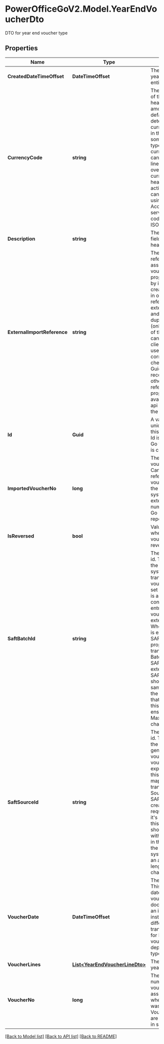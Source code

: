 # PowerOfficeGoV2.Model.YearEndVoucherDto
DTO for year end voucher type

## Properties

Name | Type | Description | Notes
------------ | ------------- | ------------- | -------------
**CreatedDateTimeOffset** | **DateTimeOffset** | The timestamp the year end voucher entity was created. | [optional] [readonly] 
**CurrencyCode** | **string** | The currency code of the voucher header.  The line amounts will default be determined in the currency specified in the header.  For some voucher types, different currency codes can be set on the line level, thus overriding the currency of the head.  Currencies active on the client can be queried using the AccountingSettings service. Currency codes follow the ISO4217 standard. | [optional] 
**Description** | **string** | The description field of the voucher header. | [optional] 
**ExternalImportReference** | **string** | The external import reference associated with the voucher. This property can be set by integrations creating  vouchers, in order to reference the external system and ensure a duplicate check (only one instance of the  reference can exist on the client). Can be used to correlate/duplicate check transactions. Guid&#39;s are  recommended, or other unique references. This property is only available using the api (not visible in the user  interface) | [optional] 
**Id** | **Guid** | A value that uniquely identifies this voucher. The Id is assigned by Go when the entry is created | [optional] [readonly] 
**ImportedVoucherNo** | **long** | The external voucher number. Can be used to reference the voucher number in the external system. The external  voucher number is visible in Go in various reports. | [optional] 
**IsReversed** | **bool** | Value indicating whether this voucher has been reversed. | [optional] [readonly] 
**SaftBatchId** | **string** | The SAF-T batch id. This is the ID of the batch in the system that transferred the voucher. Should be set if  this voucher is a batch voucher containing the entries of multiple vouchers in the external system. When this  voucher is exported to SAF-T, this property is transactions BatchID in the SAF-T file. The external systems  SAF-T export should set the same BatchId on all the transactions that are included in this Voucher to ensure  audit trail. Max length 35 characters. | [optional] 
**SaftSourceId** | **string** | The SAF-T source id. This is the ID of the system that generated the voucher. When this voucher is exported to  SAF-T, this property is mapped on the transactions SourceID in the SAF-T file. If the creating system is  required to export it&#39;s own SAF-T file, this source id should correspond with the SystemID in the SAF-T file of  the external system to ensure an audit trail. Max length is 35 characters. | [optional] 
**VoucherDate** | **DateTimeOffset** | The voucher date.  This represents the date of the voucher, the document date of an invoice for instance,  and may differ from the transaction dates for lines the voucher, depending on the type of voucher. | [optional] 
**VoucherLines** | [**List&lt;YearEndVoucherLineDto&gt;**](YearEndVoucherLineDto.md) | The lines of the year end voucher | [optional] 
**VoucherNo** | **long** | The voucher number. This is the voucher number assigned by Go when the voucher was posted. Voucher numbers are  assigned by Go in sequence. | [optional] [readonly] 

[[Back to Model list]](../../README.md#documentation-for-models) [[Back to API list]](../../README.md#documentation-for-api-endpoints) [[Back to README]](../../README.md)

